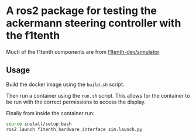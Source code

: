 # A ros2 package for testing the ackermann steering controller with the f1tenth

Much of the f1tenth components are from [f1tenth-dev/simulator](https://github.com/f1tenth-dev/simulator)

## Usage
Build the docker image using the `build.sh` script.

Then run a container using the `run.sh` script. This allows for the container to be run with the correct permissions to access the display.

Finally from inside the container run:
```bash
source install/setup.bash
ros2 launch f1tenth_hardware_interface sim.launch.py
```